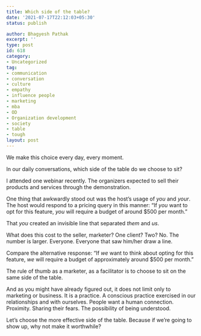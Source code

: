 ```yaml
---
title: Which side of the table?
date: '2021-07-17T22:12:03+05:30'
status: publish

author: Bhagyesh Pathak
excerpt: ''
type: post
id: 618
category:
- Uncategorized
tag:
- communication
- conversation
- culture
- empathy
- influence people
- marketing
- mba
- OD
- Organization development
- society
- table
- tough
layout: post
---
```


We make this choice every day, every moment.

In our daily conversations, which side of the table do we choose to sit?

I attended one webinar recently. The organizers expected to sell their products and services through the demonstration.

One thing that awkwardly stood out was the host’s usage of *you* and *your*. The host would respond to a pricing query in this manner: “If *you* want to opt for this feature, *you* will require a budget of around $500 per month.”

That *you* created an invisible line that separated *them* and *us*.

What does this cost to the seller, marketer? One client? Two? No. The number is larger. Everyone. Everyone that saw him/her draw a line.

Compare the alternative response: “If *we* want to think about opting for this feature, *we* will require a budget of approximately around $500 per month.”

The rule of thumb as a marketer, as a facilitator is to choose to sit on the same side of the table.

And as you might have already figured out, it does not limit only to marketing or business. It is a practice. A conscious practice exercised in our relationships and with ourselves. People want a human connection. Proximity. Sharing their fears. The possibility of being understood.

Let’s choose the more effective side of the table. Because if we’re going to show up, why not make it worthwhile?